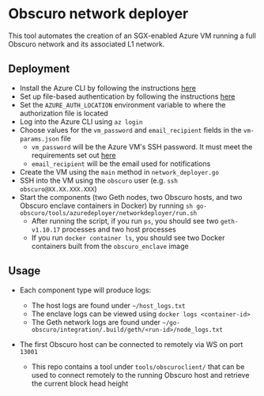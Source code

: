 # Obscuro network deployer

This tool automates the creation of an SGX-enabled Azure VM running a full Obscuro network and its associated L1 
network.

## Deployment

* Install the Azure CLI by following the instructions [here](https://docs.microsoft.com/en-us/cli/azure/install-azure-cli)
* Set up file-based authentication by following the instructions [here](https://docs.microsoft.com/en-us/azure/developer/go/azure-sdk-authorization#use-file-based-authentication)
* Set the `AZURE_AUTH_LOCATION` environment variable to where the authorization file is located
* Log into the Azure CLI using `az login`
* Choose values for the `vm_password` and `email_recipient` fields in the `vm-params.json` file
  * `vm_password` will be the Azure VM's SSH password. It must meet the requirements set out [here](https://docs.microsoft.com/en-us/azure/virtual-machines/windows/faq#what-are-the-password-requirements-when-creating-a-vm-)
  * `email_recipient` will be the email used for notifications
* Create the VM using the `main` method in `network_deployer.go`
* SSH into the VM using the `obscuro` user (e.g. `ssh obscuro@XX.XX.XXX.XXX`)
* Start the components (two Geth nodes, two Obscuro hosts, and two Obscuro enclave containers in Docker) by running
  `sh go-obscuro/tools/azuredeployer/networkdeployer/run.sh`
  * After running the script, if you run `ps`, you should see two `geth-v1.10.17` processes and two host processes
  * If you run `docker container ls`, you should see two Docker containers built from the `obscuro_enclave` image

## Usage

* Each component type will produce logs:
  * The host logs are found under `~/host_logs.txt`
  * The enclave logs can be viewed using `docker logs <container-id>`
  * The Geth network logs are found under `~/go-obscuro/integration/.build/geth/<run-id>/node_logs.txt`

* The first Obscuro host can be connected to remotely via WS on port `13001`
  * This repo contains a tool under `tools/obscuroclient/` that can be used to connect remotely to the running 
    Obscuro host and retrieve the current block head height
